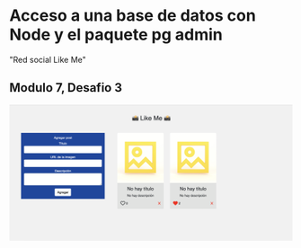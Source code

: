 # Acceso a una base de datos con Node y el paquete pg admin

"Red social Like Me"

## Modulo 7, Desafio 3

![Screen de proyecto](screen.png)

